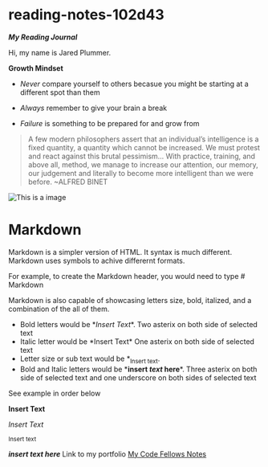 # reading-notes-102d43
***My Reading Journal***

Hi, my name is Jared Plummer.

**Growth Mindset**

- *Never* compare yourself to others becasue you might be starting at a different spot than them 

- *Always* remember to give your brain a break 

- *Failure* is something to be prepared for and grow from 

>A few modern philosophers assert that an individual’s intelligence is a fixed 
quantity, a quantity which cannot be increased. We must protest and react 
against this brutal pessimism... With practice, training, and above all, 
method, we manage to increase our attention, our memory, our judgement 
and literally to become more intelligent than we were before. ~ALFRED BINET

![This is a image](https://media.makeameme.org/created/you-got-this-2d58ec8834.jpg)

# Markdown

Markdown is a simpler version of HTML. It syntax is much different. Markdown uses symbols to achive differernt formats.

For example, to create the Markdown header, you would need to type \# Markdown

Markdown is also capable of showcasing letters size, bold, italized, and a combination of the all of them.

- Bold letters would be \**Insert Text**. Two asterix on both side of selected text
- Italic letter would be \*Insert Text* One asterix on both side of selected text
- Letter size or sub text would be \*<sub>Insert text</sub>.
- Bold and Italic letters would be \***insert _text_ here***. Three asterix on both side of selected text and one underscore on both sides of selected text

See example in order below

**Insert Text**

*Insert Text*

<sub>Insert text</sub>

***insert _text_ here***
Link to my portfolio [My Code Fellows Notes](https://github.com/JaredPlummer5)

